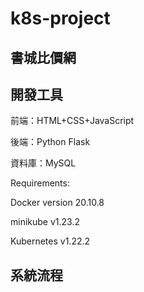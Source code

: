 # k8s-project

## 書城比價網


## 開發工具

前端：HTML+CSS+JavaScript

後端：Python Flask

資料庫：MySQL

Requirements:

Docker version 20.10.8

minikube v1.23.2

Kubernetes v1.22.2

## 系統流程
